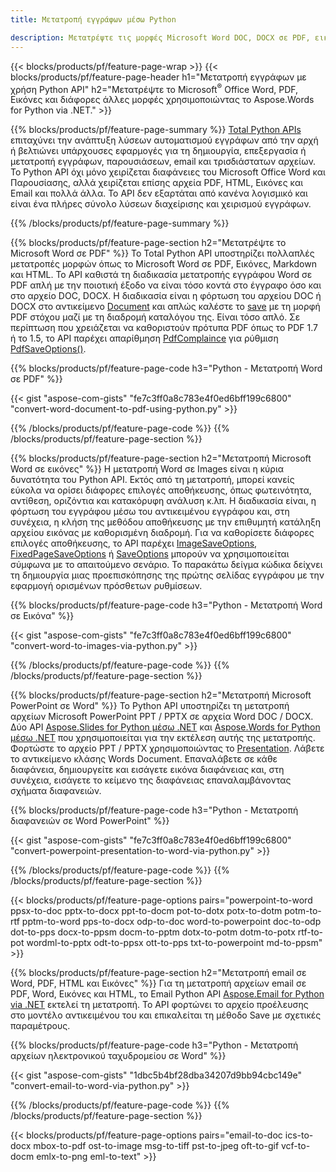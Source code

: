 ```yaml
---
title: Μετατροπή εγγράφων μέσω Python 

description: Μετατρέψτε τις μορφές Microsoft Word DOC, DOCX σε PDF, εικόνες και άλλα, καθώς και διαφάνειες παρουσίασης, μηνύματα ηλεκτρονικού ταχυδρομείου και τρισδιάστατες εικόνες, λίγες μόνο γραμμές κώδικα Python.
---
```


{{< blocks/products/pf/feature-page-wrap >}}
{{< blocks/products/pf/feature-page-header h1="Μετατροπή εγγράφων με χρήση Python API" h2="Μετατρέψτε το Microsoft<sup>&reg;</sup> Office Word, PDF, Εικόνες και διάφορες άλλες μορφές χρησιμοποιώντας το Aspose.Words for Python via .NET." >}}

{{% blocks/products/pf/feature-page-summary %}}
[Total Python APIs](https://products.aspose.com/total/python-net/) επιταχύνει την ανάπτυξη λύσεων αυτοματισμού εγγράφων από την αρχή ή βελτιώνει υπάρχουσες εφαρμογές για τη δημιουργία, επεξεργασία ή μετατροπή εγγράφων, παρουσιάσεων, email και τρισδιάστατων αρχείων. Το Python API όχι μόνο χειρίζεται διαφάνειες του Microsoft Office Word και Παρουσίασης, αλλά χειρίζεται επίσης αρχεία PDF, HTML, Εικόνες και Email και πολλά άλλα. Το API δεν εξαρτάται από κανένα λογισμικό και είναι ένα πλήρες σύνολο λύσεων διαχείρισης και χειρισμού εγγράφων.

{{% /blocks/products/pf/feature-page-summary  %}}

{{% blocks/products/pf/feature-page-section  h2="Μετατρέψτε το Microsoft Word σε PDF" %}}
Το Total Python API υποστηρίζει πολλαπλές μετατροπές μορφών όπως το Microsoft Word σε PDF, Εικόνες, Markdown και HTML. Το API καθιστά τη διαδικασία μετατροπής εγγράφου Word σε PDF απλή με την ποιοτική έξοδο να είναι τόσο κοντά στο έγγραφο όσο και στο αρχείο DOC, DOCX. Η διαδικασία είναι η φόρτωση του αρχείου DOC ή DOCX στο αντικείμενο [Document](https://reference.aspose.com/words/python-net/aspose.words/document/) και απλώς καλέστε το [save](https://reference.aspose.com/words/python-net/aspose.words/document/save/) με τη μορφή PDF στόχου μαζί με τη διαδρομή καταλόγου της. Είναι τόσο απλό. Σε περίπτωση που χρειάζεται να καθοριστούν πρότυπα PDF όπως το PDF 1.7 ή το 1.5, το API παρέχει απαρίθμηση [PdfComplaince](https://reference.aspose.com/words/python-net/aspose.words.saving/pdfcompliance/) για ρύθμιση [PdfSaveOptions()](https://reference.aspose.com/words/python-net/aspose.words.saving/pdfsaveoptions/). 

{{% blocks/products/pf/feature-page-code h3="Python - Μετατροπή Word σε PDF" %}}

{{< gist "aspose-com-gists" "fe7c3ff0a8c783e4f0ed6bff199c6800" "convert-word-document-to-pdf-using-python.py" >}}

{{% /blocks/products/pf/feature-page-code  %}}
{{% /blocks/products/pf/feature-page-section %}}

{{% blocks/products/pf/feature-page-section  h2="Μετατροπή Microsoft Word σε εικόνες" %}}
Η μετατροπή Word σε Images είναι η κύρια δυνατότητα του Python API. Εκτός από τη μετατροπή, μπορεί κανείς εύκολα να ορίσει διάφορες επιλογές αποθήκευσης, όπως φωτεινότητα, αντίθεση, οριζόντια και κατακόρυφη ανάλυση κ.λπ. Η διαδικασία είναι, η φόρτωση του εγγράφου μέσω του αντικειμένου εγγράφου και, στη συνέχεια, η κλήση της μεθόδου αποθήκευσης με την επιθυμητή κατάληξη αρχείου εικόνας με καθορισμένη διαδρομή. Για να καθορίσετε διάφορες επιλογές αποθήκευσης, το API παρέχει [ImageSaveOptions](https://reference.aspose.com/words/python-net/aspose.words.saving/imagesaveoptions/), [FixedPageSaveOptions](https://reference.aspose.com/words/python-net/aspose.words.saving/fixedpagesaveoptions/) ή [SaveOptions](https://reference.aspose.com/words/python-net/aspose.words.saving/saveoptions/) μπορούν να χρησιμοποιείται σύμφωνα με το απαιτούμενο σενάριο. Το παρακάτω δείγμα κώδικα δείχνει τη δημιουργία μιας προεπισκόπησης της πρώτης σελίδας εγγράφου με την εφαρμογή ορισμένων πρόσθετων ρυθμίσεων.

{{% blocks/products/pf/feature-page-code h3="Python - Μετατροπή Word σε Εικόνα" %}}

{{< gist "aspose-com-gists" "fe7c3ff0a8c783e4f0ed6bff199c6800" "convert-word-to-images-via-python.py" >}}

{{% /blocks/products/pf/feature-page-code  %}}
{{% /blocks/products/pf/feature-page-section %}}

{{% blocks/products/pf/feature-page-section  h2="Μετατροπή Microsoft PowerPoint σε Word" %}}
Το Python API υποστηρίζει τη μετατροπή αρχείων Microsoft PowerPoint PPT / PPTX σε αρχεία Word DOC / DOCX. Δύο API [Aspose.Slides for Python μέσω .NET](https://products.aspose.com/slides/python-net/) και [Aspose.Words for Python μέσω .NET](https://products.aspose.com/words/python-net/) που χρησιμοποιείται για την εκτέλεση αυτής της μετατροπής. Φορτώστε το αρχείο PPT / PPTX χρησιμοποιώντας το [Presentation](https://reference.aspose.com/slides/python-net/aspose.slides/presentation/). Λάβετε το αντικείμενο κλάσης Words Document. Επαναλάβετε σε κάθε διαφάνεια, δημιουργείτε και εισάγετε εικόνα διαφάνειας και, στη συνέχεια, εισάγετε το κείμενο της διαφάνειας επαναλαμβάνοντας σχήματα διαφανειών.

{{% blocks/products/pf/feature-page-code h3="Python - Μετατροπή διαφανειών σε Word PowerPoint" %}}

{{< gist "aspose-com-gists" "fe7c3ff0a8c783e4f0ed6bff199c6800" "convert-powerpoint-presentation-to-word-via-python.py" >}}


{{% /blocks/products/pf/feature-page-code  %}}
{{% /blocks/products/pf/feature-page-section %}}

{{< blocks/products/pf/feature-page-options pairs="powerpoint-to-word ppsx-to-doc pptx-to-docx ppt-to-docm pot-to-dotx potx-to-dotm potm-to-rtf pptm-to-word pps-to-docx odp-to-doc word-to-powerpoint doc-to-odp dot-to-pps docx-to-ppsm docm-to-pptm dotx-to-potm dotm-to-potx rtf-to-pot wordml-to-pptx odt-to-ppsx ott-to-pps txt-to-powerpoint md-to-ppsm" >}}

{{% blocks/products/pf/feature-page-section  h2="Μετατροπή email σε Word, PDF, HTML και Εικόνες" %}}
Για τη μετατροπή αρχείων email σε PDF, Word, Εικόνες και HTML, το Email Python API [Aspose.Email for Python via .NET](https://products.aspose.com/email/python-net/) εκτελεί τη μετατροπή. Το API φορτώνει το αρχείο προέλευσης στο μοντέλο αντικειμένου του και επικαλείται τη μέθοδο Save με σχετικές παραμέτρους. 

{{% blocks/products/pf/feature-page-code h3="Python - Μετατροπή αρχείων ηλεκτρονικού ταχυδρομείου σε Word" %}}

{{< gist "aspose-com-gists" "1dbc5b4bf28dba34207d9bb94cbc149e" "convert-email-to-word-via-python.py" >}}

{{% /blocks/products/pf/feature-page-code  %}}
{{% /blocks/products/pf/feature-page-section %}}

{{< blocks/products/pf/feature-page-options pairs="email-to-doc ics-to-docx mbox-to-pdf ost-to-image msg-to-tiff pst-to-jpeg oft-to-gif vcf-to-docm emlx-to-png eml-to-text" >}}